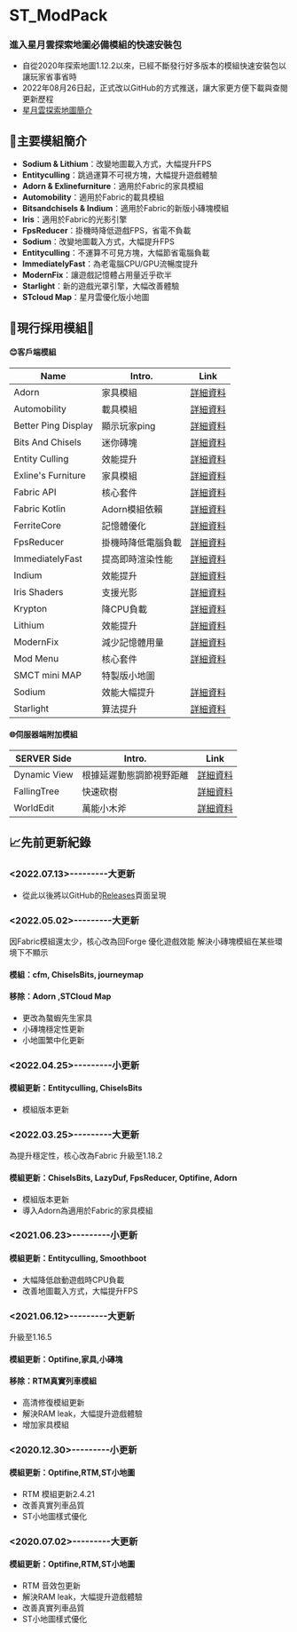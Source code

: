 # ST_ModPack
### 進入星月雲探索地圖必備模組的快速安裝包
- 自從2020年探索地圖1.12.2以來，已經不斷發行好多版本的模組快速安裝包以讓玩家省事省時
- 2022年08月26日起，正式改以GitHub的方式推送，讓大家更方便下載與查閱更新歷程
- [星月雲探索地圖簡介](https://smct.vercel.app/#map)

## 🔎主要模組簡介
- **Sodium & Lithium**：改變地圖載入方式，大幅提升FPS
- **Entityculling**：跳過運算不可視方塊，大幅提升遊戲體驗
- **Adorn & Exlinefurniture**：適用於Fabric的家具模組
- **Automobility**：適用於Fabric的載具模組
- **Bitsandchisels & Indium**：適用於Fabric的新版小磚塊模組
- **Iris**：適用於Fabric的光影引擎
- **FpsReducer**：掛機時降低遊戲FPS，省電不負載 
- **Sodium**：改變地圖載入方式，大幅提升FPS
- **Entityculling**：不運算不可見方塊，大幅節省電腦負載
- **ImmediatelyFast**：為老電腦CPU/GPU流暢度提升
- **ModernFix**：讓遊戲記憶體占用量近乎砍半
- **Starlight**：新的遊戲光罩引擎，大幅改善體驗
- **STcloud Map**：星月雲優化版小地圖

## 📂現行採用模組📌
#### 😊客戶端模組
| Name |Intro.| Link |
| ------------------ | ------ | ------ |
| Adorn              | 家具模組         | [詳細資料](https://modrinth.com/mod/adorn) |
| Automobility       | 載具模組         | [詳細資料](https://modrinth.com/mod/automobility) |
| Better Ping Display| 顯示玩家ping     | [詳細資料](https://modrinth.com/mod/better-ping-display-fabric) |
| Bits And Chisels   | 迷你磚塊         | [詳細資料](https://modrinth.com/mod/bits-and-chisels) |
| Entity Culling     | 效能提升         | [詳細資料](https://modrinth.com/mod/entityculling) |
| Exline's Furniture | 家具模組         | [詳細資料](https://modrinth.com/mod/exlines-furniture) |
| Fabric API         | 核心套件         | [詳細資料](https://modrinth.com/mod/fabric-api) |
| Fabric Kotlin      | Adorn模組依賴    | [詳細資料](https://modrinth.com/mod/fabric-language-kotlin) |
| FerriteCore        | 記憶體優化       | [詳細資料](https://modrinth.com/mod/ferrite-core) |
| FpsReducer         | 掛機時降低電腦負載 | [詳細資料](https://www.curseforge.com/minecraft/mc-mods/fps-reducer) |
| ImmediatelyFast    | 提高即時渲染性能  | [詳細資料](https://modrinth.com/mod/immediatelyfast) |
| Indium             | 效能提升         | [詳細資料](https://modrinth.com/mod/indium) |
| Iris Shaders       | 支援光影         | [詳細資料](https://modrinth.com/mod/iris) |
| Krypton            | 降CPU負載       | [詳細資料](https://modrinth.com/mod/krypton) |
| Lithium            | 效能提升        | [詳細資料](https://modrinth.com/mod/lithium) |
| ModernFix          | 減少記憶體用量   | [詳細資料](https://modrinth.com/mod/modernfix) |
| Mod Menu           | 核心套件        | [詳細資料](https://modrinth.com/mod/modmenu) |
| SMCT mini MAP      | 特製版小地圖     | |
| Sodium             | 效能大幅提升     | [詳細資料](https://modrinth.com/mod/sodium) |
| Starlight          | 算法提升        | [詳細資料](https://modrinth.com/mod/starlight) |

#### 🌐伺服器端附加模組
| SERVER Side |Intro.| Link |
| ------------------ | ------ | ------ |
| Dynamic View| 根據延遲動態調節視野距離 | [詳細資料](https://www.curseforge.com/minecraft/mc-mods/dynamic-view-fabric) |
| FallingTree | 快速砍樹 | [詳細資料](https://modrinth.com/mod/fallingtree) |
| WorldEdit   | 萬能小木斧 | [詳細資料](https://www.curseforge.com/minecraft/mc-mods/worldedit) |


## 📈先前更新紀錄

### <2022.07.13>---------大更新

* 從此以後將以GitHub的[Releases](https://github.com/kilo0702/ST_ModPack/releases)頁面呈現


### <2022.05.02>---------大更新 
因Fabric模組還太少，核心改為回Forge
優化遊戲效能
解決小磚塊模組在某些環境下不顯示
#### 模組：cfm, ChiselsBits, journeymap
#### 移除：Adorn ,STCloud Map
* 更改為螯蝦先生家具
* 小磚塊穩定性更新
* 小地圖繁中化更新

### <2022.04.25>---------小更新
#### 模組更新：Entityculling, ChiselsBits
* 模組版本更新

### <2022.03.25>---------大更新 
為提升穩定性，核心改為Fabric
升級至1.18.2
#### 模組更新：ChiselsBits, LazyDuf, FpsReducer, Optifine, Adorn
* 模組版本更新
* 導入Adorn為適用於Fabric的家具模組

### <2021.06.23>---------小更新
#### 模組更新：Entityculling, Smoothboot
* 大幅降低啟動遊戲時CPU負載
* 改善地圖載入方式，大幅提升FPS

### <2021.06.12>---------大更新
升級至1.16.5
#### 模組更新：Optifine,家具,小磚塊
#### 移除：RTM真實列車模組
* 高清修復模組更新
* 解決RAM leak，大幅提升遊戲體驗
* 增加家具模組

### <2020.12.30>---------小更新
#### 模組更新：Optifine,RTM,ST小地圖
* RTM 模組更新2.4.21
* 改善真實列車品質
* ST小地圖樣式優化

### <2020.07.02>---------大更新
#### 模組更新：Optifine,RTM,ST小地圖
* RTM 音效包更新
* 解決RAM leak，大幅提升遊戲體驗
* 改善真實列車品質
* ST小地圖樣式優化

